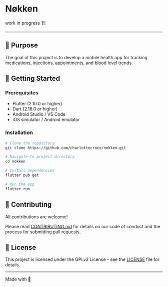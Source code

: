 # Nøkken
work in progress 🏗️
___
## 🏹 Purpose

The goal of this project is to develop a mobile health app for tracking medications, injections, appointments, and blood level trends.

## 🚀 Getting Started

### Prerequisites
- Flutter (2.10.0 or higher)
- Dart (2.16.0 or higher)
- Android Studio / VS Code
- iOS simulator / Android emulator

### Installation


```bash
# Clone the repository
git clone https://github.com/charlottecroce/nokken.git

# Navigate to project directory
cd nokken

# Install dependencies
flutter pub get

# Run the app
flutter run
```

## 🤝 Contributing

All contributions are welcome!

Please read [CONTRIBUTING.md](docs/CONTRIBUTING.md) for details on our code of conduct and the process for submitting pull requests.

## 📜 License

This project is licensed under the GPLv3 License - see the [LICENSE](LICENSE) file for details.

---

Made with :blue_heart:
